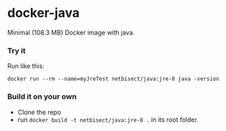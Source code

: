 # docker-java
Minimal (108.3 MB) Docker image with java.

### Try it
Run like this:

`docker run --rm --name=myJreTest netbisect/java:jre-8 java -version`


### Build it on your own
* Clone the repo
* run `docker build -t netbisect/java:jre-8 .` in its root folder.
